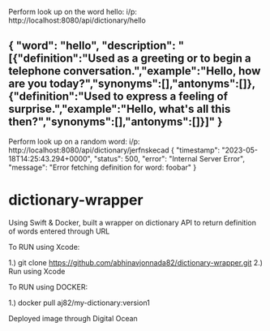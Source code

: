 

Perform look up on the word hello:
i/p: http://localhost:8080/api/dictionary/hello

{
  "word": "hello",
  "description": "[{\"definition\":\"Used as a greeting or to begin a telephone conversation.\",\"example\":\"Hello, how are you today?\",\"synonyms\":[],\"antonyms\":[]},{\"definition\":\"Used to express a feeling of surprise.\",\"example\":\"Hello, what's all this then?\",\"synonyms\":[],\"antonyms\":[]}]"
}
------------------------------------------------------
Perform look up on a random word:
i/p: http://localhost:8080/api/dictionary/jerfnskecad
{
  "timestamp": "2023-05-18T14:25:43.294+0000",
  "status": 500,
  "error": "Internal Server Error",
  "message": "Error fetching definition for word: foobar"
}



# dictionary-wrapper
Using Swift & Docker, built a wrapper on dictionary API to return definition of words entered through URL


To RUN using Xcode:

1.) git clone https://github.com/abhinavjonnada82/dictionary-wrapper.git
2.) Run using Xcode

To RUN using DOCKER:

1.)  docker pull aj82/my-dictionary:version1

Deployed image through Digital Ocean
